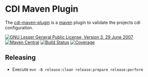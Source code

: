 # CDI Maven Plugin

The [cdi-maven-plugin](https://jonasrutishauser.github.io/cdi-maven-plugin/snapshot) is a [maven](https://maven.apache.org) plugin to validate the projects cdi configuration.

[![GNU Lesser General Public License, Version 3, 29 June 2007](https://img.shields.io/github/license/jonasrutishauser/cdi-maven-plugin.svg?label=License)](http://www.gnu.org/licenses/lgpl-3.0.txt)
[![Maven Central](https://img.shields.io/maven-central/v/com.github.jonasrutishauser.maven.plugin/cdi-maven-plugin.svg?label=Maven%20Central)](http://search.maven.org/#search%7Cga%7C1%7Cg%3A%22com.github.jonasrutishauser.maven.plugin%22%20a%3A%22cdi-maven-plugin%22)
[![Build Status](https://img.shields.io/travis/jonasrutishauser/cdi-maven-plugin/master.svg?label=Build)](https://travis-ci.org/jonasrutishauser/cdi-maven-plugin)
[![Coverage](https://img.shields.io/codecov/c/github/jonasrutishauser/cdi-maven-plugin/master.svg?label=Coverage)](https://codecov.io/gh/jonasrutishauser/cdi-maven-plugin)

## Releasing

* Execute `mvn -B release:clean release:prepare release:perform`
